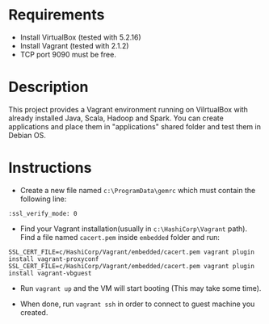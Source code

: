 # Requirements
* Install VirtualBox (tested with 5.2.16)
* Install Vagrant (tested with 2.1.2)
* TCP port 9090 must be free.

# Description
This project provides a Vagrant environment running on VilrtualBox with already installed Java, Scala, Hadoop and Spark.
You can create applications and place them in "applications" shared folder and test them in Debian OS.

# Instructions

* Create a new file named `c:\ProgramData\gemrc` which must contain the following line:

`:ssl_verify_mode: 0`

* Find your Vagrant installation(usually in `c:\HashiCorp\Vagrant` path). Find a file named `cacert.pem` inside `embedded` folder and run:

`SSL_CERT_FILE=c/HashiCorp/Vagrant/embedded/cacert.pem vagrant plugin install vagrant-proxyconf`
`SSL_CERT_FILE=c/HashiCorp/Vagrant/embedded/cacert.pem vagrant plugin install vagrant-vbguest`

* Run `vagrant up` and the VM will start booting (This may take some time).

* When done, run `vagrant ssh` in order to connect to guest machine you created.
